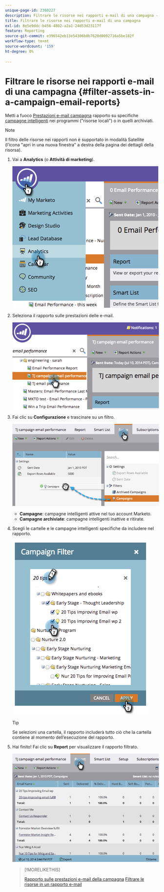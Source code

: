 ```yaml
---
unique-page-id: 2360227
description: Filtrare le risorse nei rapporti e-mail di una campagna - Documenti Marketo - Documentazione del prodotto
title: Filtrare le risorse nei rapporti e-mail di una campagna
exl-id: 8e5e9ddc-b456-4802-a2a1-24d53d23117f
feature: Reporting
source-git-commit: e396542eb13e54306b0b7620d0092716a5be182f
workflow-type: tm+mt
source-wordcount: '159'
ht-degree: 0%

---
```


# Filtrare le risorse nei rapporti e-mail di una campagna {#filter-assets-in-a-campaign-email-reports}

Metti a fuoco [Prestazioni e-mail campagna](/help/marketo/product-docs/reporting/basic-reporting/report-types/campaign-email-performance-report.md) rapporto su specifiche [campagne intelligenti](/help/marketo/product-docs/core-marketo-concepts/smart-campaigns/creating-a-smart-campaign/understanding-batch-and-trigger-smart-campaigns.md) nei programmi (&quot;risorse locali&quot;) o in quelli archiviati.

>[!NOTE]
>
>Il filtro delle risorse nei rapporti non è supportato in modalità Satellite (l’icona &quot;apri in una nuova finestra&quot; a destra della pagina dei dettagli della risorsa).

1. Vai a **Analytics** (o **Attività di marketing**).

   ![](assets/image2014-9-16-15-3a57-3a27.png)

1. Seleziona il rapporto sulle prestazioni delle e-mail.

   ![](assets/image2014-9-16-15-3a57-3a31.png)

1. Fai clic su **Configurazione** e trascinare su un filtro.

   ![](assets/image2014-9-16-15-3a57-3a35.png)

   * **Campagne**: campagne intelligenti attive nel tuo account Marketo.
   * **Campagne archiviate**: campagne intelligenti inattive e ritirate.

1. Scegli le cartelle e le campagne intelligenti specifiche da includere nel rapporto.

   ![](assets/image2014-9-16-15-3a57-3a38.png)

   >[!TIP]
   >
   >Se selezioni una cartella, il rapporto includerà tutto ciò che la cartella contiene al momento dell’esecuzione del rapporto.

1. Hai finito! Fai clic su **Report** per visualizzare il rapporto filtrato.

   ![](assets/image2014-9-16-15-3a58-3a10.png)

   >[!MORELIKETHIS]
   >
   >[Rapporto sulle prestazioni e-mail della campagna](/help/marketo/product-docs/reporting/basic-reporting/report-types/campaign-email-performance-report.md)
   >[Filtrare le risorse in un rapporto e-mail](/help/marketo/product-docs/reporting/basic-reporting/report-activity/filter-assets-in-an-email-report.md)
